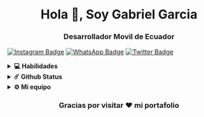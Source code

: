 <h1 align="center">Hola 👋, Soy Gabriel Garcia</h1>
<h3 align="center">Desarrollador Movil de Ecuador</h3>

[![Instagram Badge](https://img.shields.io/badge/-Instagram-e4405f?style=flat-square&logo=Instagram&logoColor=white)](https://www.instagram.com/gbriel_garcia/)
[![WhatsApp Badge](https://img.shields.io/badge/-Whatsapp-4FCE5D?style=flat-square&logo=Whatsapp&logoColor=white)](https://wa.link/5zc1q4)
[![Twitter Badge](https://img.shields.io/badge/-Twitter-00acee?style=flat-square&logo=Twitter&logoColor=white)](https://twitter.com/gabrielgarcia)



<!-- <img align="right" height="250" width="375" alt="" src="gifs/coder.gif"/> -->

<details>
  <summary><b>💻 Habilidades </b></summary> 
<br>

[![Python Badge](https://img.shields.io/badge/-Python-3476AA?style=flat-square&logo=Python&logoColor=white)](https://www.python.org/)
[![Dart Badge](https://img.shields.io/badge/-Dart-2CB7F6?style=flat-square&logo=Dart&logoColor=white)](https://dart.dev/)
[![Flutter Badge](https://img.shields.io/badge/-Flutter-45D1FD?style=flat-square&logo=Flutter&logoColor=white)](https://Flutter.dev/)
[![GetX Badge](https://img.shields.io/badge/-GetX-6C00BA?style=flat-square&logo=GetX&logoColor=white)](https://pub.dev/packages/get)
[![MySQL Badge](https://img.shields.io/badge/-MySQL-00618A?style=flat-square&logo=MySQL&logoColor=white)](https://www.mysql.com/)

[![Linux Badge](https://img.shields.io/badge/-Linux-000000?style=flat-square&logo=linux&logoColor=white)](https://www.linux.org/)
[![Git Badge](https://img.shields.io/badge/-Git-F05133?style=flat-square&logo=Git&logoColor=white)](https://git-scm.com/)

[![HTML Badge](https://img.shields.io/badge/-HTML5-E54C21?style=flat-square&logo=HTML5&logoColor=white)](https://html.com/)
[![CSS Badge](https://img.shields.io/badge/-CSS3-2496ED?style=flat-square&logo=CSS3&logoColor=white)](https://developer.mozilla.org/en-US/docs/Web/CSS)
[![SCSS Badge](https://img.shields.io/badge/-SCSS-2496ED?style=flat-square&logo=SASS&logoColor=white)](https://sass-lang.com/)

</br>
</details>

<details>	
  <summary><b>☄️ Github Status</b></summary>

  ![GitHub stats](https://github-readme-stats.vercel.app/api?username=gbrielgarcia&show_icons=true&theme=dracula)

</details>

<details>	
  <br />
  <summary><b>⚙️ Mi equipo</b></summary>
  	<ul>
  	    <li><b>OS:</b> Windows 10</li>
	    <li><b>Laptop: </b> HeroBook Pro (Celeron)
  	    <li><b>Browser: </b> Chorme Web</li>
	    <li><b>Terminal: </b> GIT CMD</li>
	    <li><b>Editor:</b> VSCode - Android Studio.</li>

	
</details>


<div align="center">

### Gracias por visitar  ❤️ mi portafolio

</div>